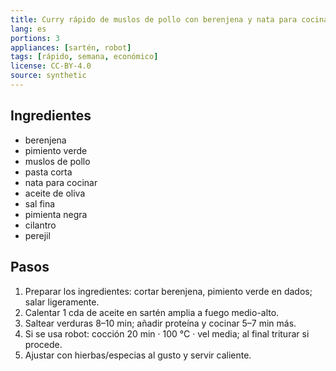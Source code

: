 ```yaml
---
title: Curry rápido de muslos de pollo con berenjena y nata para cocinar
lang: es
portions: 3
appliances: [sartén, robot]
tags: [rápido, semana, económico]
license: CC-BY-4.0
source: synthetic
---
```

## Ingredientes
- berenjena
- pimiento verde
- muslos de pollo
- pasta corta
- nata para cocinar
- aceite de oliva
- sal fina
- pimienta negra
- cilantro
- perejil

## Pasos
1. Preparar los ingredientes: cortar berenjena, pimiento verde en dados; salar ligeramente.
2. Calentar 1 cda de aceite en sartén amplia a fuego medio-alto.
3. Saltear verduras 8–10 min; añadir proteína y cocinar 5–7 min más.
4. Si se usa robot: cocción 20 min · 100 °C · vel media; al final triturar si procede.
5. Ajustar con hierbas/especias al gusto y servir caliente.

